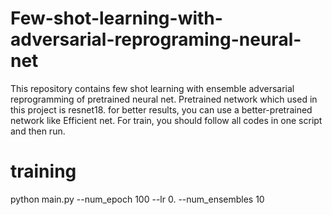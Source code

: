 # Few-shot-learning-with-adversarial-reprograming-neural-net
This repository contains few shot learning with ensemble adversarial reprogramming of pretrained neural net.
Pretrained network which used in this project is resnet18. for better results, you can use a better-pretrained network like Efficient net.
For train, you should follow all codes in one script and then run.


# training
python main.py --num_epoch 100 --lr 0. --num_ensembles 10
